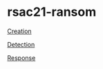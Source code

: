 # rsac21-ransom


[Creation](know_thy_enemy.md)

[Detection](detection.md)


[Response](response.md)
